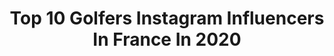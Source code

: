 ---
title: Top 10 Golfers Instagram Influencers In France In 2020
description: >-
  Find top golfers Instagram influencers in France in 2020. Most popular hashtags: #vw #mk7r #maxtondesign #vwgolf.
platform: Instagram
profiles:
  - username: "marceloguedesfilho"
    fullname: >-
      Marcelo Guedes
    location: "France"
    followers: 292109
    engagement: 346
    commentsToLikes: 0.037452
    id: ck5bv0ucrisbf0i112p9ejmv0
    verified: true
    hashtags: "#silksilk, #brasil, #ol, #derby"
  - username: "antoine.eito"
    fullname: >-
      Antoine Eïto
    location: "France"
    followers: 5787
    engagement: 1637
    commentsToLikes: 0.012052
    id: ck5zoin6zqndn0i14st3smyoe
    verified: true
    hashtags: "#rebondir, #heritage, #win, #family"
  - username: "tonygomes__"
    fullname: >-
      TONY GOMES
    location: "France"
    followers: 34197
    engagement: 302
    commentsToLikes: 0.019289
    id: ck8swqn7fewh90j78r5v3fo9k
    verified: false
    hashtags: "#confinement, #coronavirus, #arnaque"
  - username: "ipf_cars"
    fullname: >-
      Julien | IPF 🚗
    location: "France"
    followers: 6354
    engagement: 2982
    commentsToLikes: 0.033951
    id: ck8tb27juu1gb0j78sl7u92g1
    verified: false
    hashtags: "#volkswagengolfmk7, #amazingcars247, #carlife, #camouflage"
  - username: "antho_7r"
    fullname: >-
      
    location: "France"
    followers: 2534
    engagement: 5297
    commentsToLikes: 0.017808
    id: ck6ub6akl7q8c0j71xe1yfd18
    verified: false
    hashtags: "#vendome, #carbon, #volkswagen, #volkswagengolf"
  - username: "thibz_7r"
    fullname: >-
      Thibaud BrN
    location: "France"
    followers: 3090
    engagement: 1797
    commentsToLikes: 0.043751
    id: ck8t6qtbbegac0j78c67ts4hk
    verified: false
    hashtags: "#vwgolf, #vagcars, #mk7r, #vw"
  - username: "f2_cxj"
    fullname: >-
      VW | Golf R | MK7.5 | DSG |
    location: "France"
    followers: 9432
    engagement: 928
    commentsToLikes: 0.012751
    id: ck5q918s48woq0i11nw0gyw3t
    verified: false
    hashtags: "#golfmk7, #hellaflush, #blackandred, #vwlovers"
  - username: "thib7r"
    fullname: >-
      Thibaut Vincent
    location: "France"
    followers: 1703
    engagement: 5050
    commentsToLikes: 0.014916
    id: ck8t48zo35wtz0j782usqzepo
    verified: false
    hashtags: "#volkswagen, #pretoria, #nkperformance, #golf7r"
  - username: "mederic_shiftech"
    fullname: >-
      Mederic
    location: "France"
    followers: 4794
    engagement: 1274
    commentsToLikes: 0.013914
    id: ck8t0qb3psw890j789qdpt1yw
    verified: false
    hashtags: "#n54, #nounoursgeant, #fuckcovid19, #bmw"
  - username: "vincers3"
    fullname: >-
      Vince RS3 #UrbanRhino
    location: "France"
    followers: 7540
    engagement: 1420
    commentsToLikes: 0.014775
    id: ck6ub6buo7qgt0j71tlq3imz5
    verified: false
    hashtags: "#sportcar, #audiautomotive, #instagood, #picoftheday"
---
